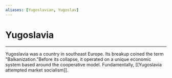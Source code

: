 ```yaml
---
aliases: [Yugoslavian, Yugoslav]
---
```

# Yugoslavia 
---
Yugoslavia was a country in southeast Europe. Its breakup coined the term "Balkanization."Before its collapse, it operated on a unique economic system based around the cooperative model. Fundamentally, [[Yugoslavia attempted market socialism]]. 